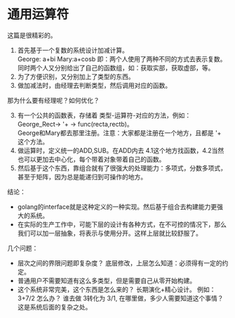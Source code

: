 # 通用运算符  

这篇是很精彩的。  

1. 首先基于一个复数的系统设计加减计算。  
George: a+bi Mary:a+cosb 即：两个人使用了两种不同的方式去表示复数。  
同时两个人又分别给出了自己的函数组，如：获取实部，获取虚部，等。  
2. 为了方便识别，又分别加上了类型的东西。  
3. 做加减法时，由经理去判断类型，然后调用对应的函数。  

那为什么要有经理呢？如何优化？  

3. 有一个公共的函数表，存储着 类型-运算符-对应的方法，例如： George_Rect-> '+ -> func(recta,rectb)。  
George和Mary都去那里注册。注意：大家都是注册在一个地方，且都是 '+ 这个方法。
4. 做运算时，定义统一的ADD,SUB。在ADD内去 4.1这个地方找函数，4.2当然也可以更加去中心化，每个带着对象带着自己的函数。  
5. 然后基于这个东西，靠组合就有了很强大的处理能力：多项式，分数多项式，甚至于矩阵，因为总是能递归到可操作的地方。


结论： 
- golang的interface就是这种定义的一种实现。然后基于组合去构建能力更强大的系统。  
- 在实际的生产工作中，可能下层的设计有各种方式，在不可控的情况下，那么我们可以加一层抽象，将表示与使用分开。这样上层就比较舒服了。  

几个问题：  
- 层次之间的界限问题即复杂度？
底层修改，上层怎么知道：必须得有一定的约定。
- 普通用户不需要知道有这么多类型，但是需要自己从零开始构建。  
- 这个系统非常完美，这个东西是怎么来的？ 长期演化+精心设计。
例如：3+7/2 怎么办？ 谁去做 3转化为 3/1, 在哪里做，多少人需要知道这个事情？ 这是系统后面的复杂之处。